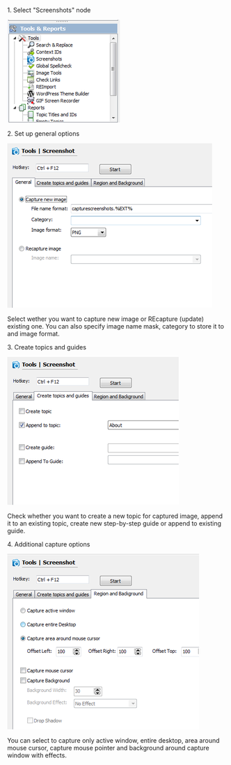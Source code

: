 1\. Select "Screenshots" node

![](images\capturescreenshots.png)



2\. Set up general options

![](images\capturescreenshots0.png)

Select wether you want to capture new image or REcapture (update) existing one. You can also specify image name mask, category to store it to and image format.

3\. Create topics and guides

![](images\capturescreenshots1.png)

Check whether you want to create a new topic for captured image, append it to an existing topic, create new step-by-step guide or append to existing guide.

4\. Additional capture options

![](images\capturescreenshots2.png)

You can select to capture only active window, entire desktop, area around mouse cursor, capture mouse pointer and background around capture window with effects.


